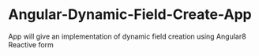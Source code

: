 # Angular-Dynamic-Field-Create-App
App will give an implementation of dynamic field creation using Angular8 Reactive form
